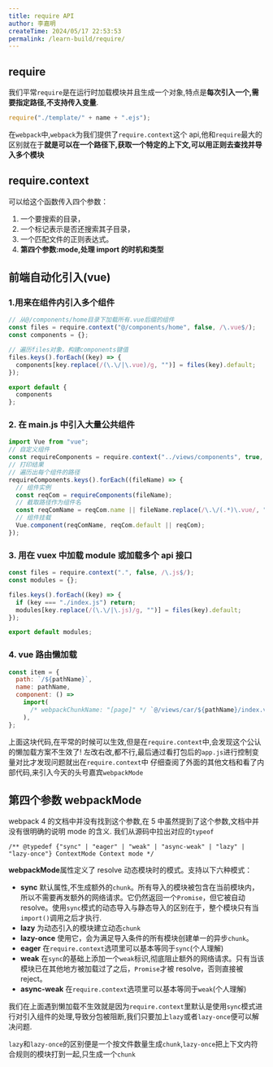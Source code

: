```yaml
---
title: require API
author: 李嘉明
createTime: 2024/05/17 22:53:53
permalink: /learn-build/require/
---
```



## require

我们平常`require`是在运行时加载模块并且生成一个对象,特点是**每次引入一个,需要指定路径,不支持传入变量**.

```js
require("./template/" + name + ".ejs");
```

在`webpack`中,`webpack`为我们提供了`require.context`这个 api,他和`require`最大的区别就在于**就是可以在一个路径下,获取一个特定的上下文,可以用正则去查找并导入多个模块**

## require.context

可以给这个函数传入四个参数：

1.  一个要搜索的目录，
2.  一个标记表示是否还搜索其子目录，
3.  一个匹配文件的正则表达式。
4.  **第四个参数:mode,处理 import 的时机和类型**

## 前端自动化引入(vue)

### 1.用来在组件内引入多个组件

```javascript
// 从@/components/home目录下加载所有.vue后缀的组件
const files = require.context("@/components/home", false, /\.vue$/);
const components = {};

// 遍历files对象，构建components键值
files.keys().forEach((key) => {
  components[key.replace(/(\.\/|\.vue)/g, "")] = files(key).default;
});

export default {
  components
};
```

### 2. 在 main.js 中引入大量公共组件

```javascript
import Vue from "vue";
// 自定义组件
const requireComponents = require.context("../views/components", true, /\.vue/);
// 打印结果
// 遍历出每个组件的路径
requireComponents.keys().forEach((fileName) => {
  // 组件实例
  const reqCom = requireComponents(fileName);
  // 截取路径作为组件名
  const reqComName = reqCom.name || fileName.replace(/\.\/(.*)\.vue/, "$1");
  // 组件挂载
  Vue.component(reqComName, reqCom.default || reqCom);
});
```

### 3. 用在 vuex 中加载 module 或加载多个 api 接口

```javascript
const files = require.context(".", false, /\.js$/);
const modules = {};

files.keys().forEach((key) => {
  if (key === "./index.js") return;
  modules[key.replace(/(\.\/|\.js)/g, "")] = files(key).default;
});

export default modules;
```

### 4. vue 路由懒加载

```js
const item = {
  path: `/${pathName}`,
  name: pathName,
  component: () =>
    import(
      /* webpackChunkName: "[page]" */ `@/views/car/${pathName}/index.vue`
    ),
};
```

上面这块代码,在平常的时候可以生效,但是在`require.context`中,会发现这个公认的懒加载方案不生效了! 左改右改,都不行,最后通过看打包后的`app.js`进行控制变量对比才发现问题就出在`require.context`中 仔细查阅了外面的其他文档和看了内部代码,来引入今天的头号嘉宾`webpackMode`

## 第四个参数 **webpackMode**

webpack 4 的文档中并没有找到这个参数,在 5 中虽然提到了这个参数,文档中并没有很明确的说明 mode 的含义. 我们从源码中拉出对应的`typeof`

`/** @typedef {"sync" | "eager" | "weak" | "async-weak" | "lazy" | "lazy-once"} ContextMode Context mode */`

**webpackMode**属性定义了 resolve 动态模块时的模式。支持以下六种模式：

- **sync** 默认属性,不生成额外的`chunk`。所有导入的模块被包含在当前模块内，所以不需要再发额外的网络请求。它仍然返回一个`Promise`，但它被自动 resolve。使用`sync`模式的动态导入与静态导入的区别在于，整个模块只有当`import()`调用之后才执行.
- **lazy** 为动态引入的模块建立动态`chunk`
- **lazy-once** 使用它，会为满足导入条件的所有模块创建单一的异步`chunk`。
- **eager** 在`require.context`选项里可以基本等同于`sync`(个人理解)
- **weak** 在`sync`的基础上添加一个`weak`标识,彻底阻止额外的网络请求。只有当该模块已在其他地方被加载过了之后，`Promise`才被 resolve，否则直接被 reject。
- **async-weak** 在`require.context`选项里可以基本等同于`weak`(个人理解)

我们在上面遇到懒加载不生效就是因为`require.context`里默认是使用`sync`模式进行对引入组件的处理,导致分包被阻断,我们只要加上`lazy`或者`lazy-once`便可以解决问题.

`lazy`和`lazy-once`的区别便是一个按文件数量生成`chunk`,`lazy-once`把上下文内符合规则的模块打到一起,只生成一个`chunk`

<!-- ## webpackMode 注释

我们默认大家已经知道和了解 webpack 的一些魔法注释,但这边还是稍加解释一下`webpackMode`指定 webpack 引入包的类型 在 `webpack import` 中,默认会使用`lazy`作为

`route: () => import(/* webpackMode: "eager" */ "./.vue")`

**这里要注意,如果上面配了`lazy-once`的话,在下面引入的地方也要加上魔法注释类型为`lazy-once`** 这里感觉牵扯到一个优先级的问题,此处的`webpackMode注释`和`require.context`中的可选类型是一支,只是在`import`中注释会有更多功能

### webpackChunkName

我们继续默认大家已经知道和了解 webpack 的一些魔法注释,但这边还是稍加解释一下`webpackChunkName`这个分包命名的注释. 他的使用方式很简单,在引入模块的地方添加一段注释便可以给分出来包重新命名

`/* webpackChunkName: "[request]" */`

里面有两个特殊的变量 `[index]`和`[request]`, **以下两个变量生效的前提是有多个动态导入的文件**

`[index]`表示在当前动态导入声明中表示文件的索引。 `[request]`表示可以根据动态导入的文件名进行命名. -->
